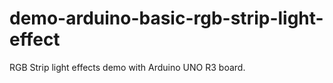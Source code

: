 # demo-arduino-basic-rgb-strip-light-effect
RGB Strip light effects demo with Arduino UNO R3 board.
